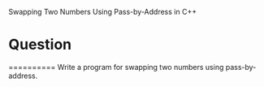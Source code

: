 Swapping Two Numbers Using Pass-by-Address in C++

# Question
==========
Write a program for swapping two numbers using pass-by-address.